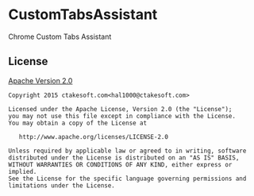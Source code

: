 # CustomTabsAssistant
Chrome Custom Tabs Assistant

## License

[Apache Version 2.0](http://www.apache.org/licenses/LICENSE-2.0.html)

    Copyright 2015 ctakesoft.com<hal1000@ctakesoft.com>

    Licensed under the Apache License, Version 2.0 (the "License");
    you may not use this file except in compliance with the License.
    You may obtain a copy of the License at

       http://www.apache.org/licenses/LICENSE-2.0

    Unless required by applicable law or agreed to in writing, software
    distributed under the License is distributed on an "AS IS" BASIS,
    WITHOUT WARRANTIES OR CONDITIONS OF ANY KIND, either express or implied.
    See the License for the specific language governing permissions and
    limitations under the License.
